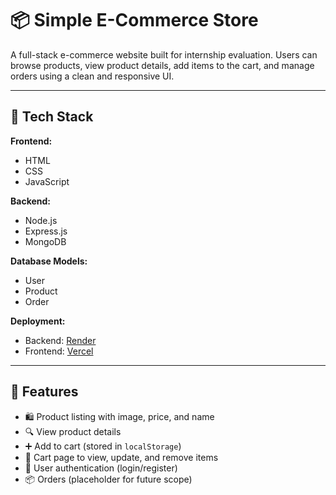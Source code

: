 # 📦 Simple E-Commerce Store

A full-stack e-commerce website built for internship evaluation. Users can browse products, view product details, add items to the cart, and manage orders using a clean and responsive UI.

---

## 🔧 Tech Stack

**Frontend:**
- HTML
- CSS
- JavaScript

**Backend:**
- Node.js
- Express.js
- MongoDB

**Database Models:**
- User
- Product
- Order

**Deployment:**
- Backend: [Render](https://codealpha-tasks-3c9t.onrender.com)
- Frontend: [Vercel](https://codealpha-tasks-self.vercel.app)


---

## 🚀 Features

- 🛍️ Product listing with image, price, and name
- 🔍 View product details
- ➕ Add to cart (stored in `localStorage`)
- 🛒 Cart page to view, update, and remove items
- 🔐 User authentication (login/register)
- 📦 Orders (placeholder for future scope)
